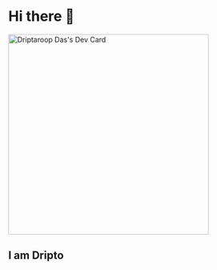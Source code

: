 # Hi there 👋

<div align="left">
<a href="https://app.daily.dev/dripto"><img src="https://api.daily.dev/devcards/ddf7e88cb6f846e084608a2332df1718.png?r=sm5" width="400" alt="Driptaroop Das's Dev Card"/></a>
</div>

## I am Dripto

<!--
**driptaroop/driptaroop** is a ✨ _special_ ✨ repository because its `README.md` (this file) appears on your GitHub profile.

Here are some ideas to get you started:

- 🔭 I’m currently working on ...
- 🌱 I’m currently learning ...
- 👯 I’m looking to collaborate on ...
- 🤔 I’m looking for help with ...
- 💬 Ask me about ...
- 📫 How to reach me: ...
- 😄 Pronouns: ...
- ⚡ Fun fact: ...
-->
